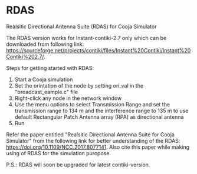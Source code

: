# RDAS
Realsitic Directional Antenna Suite (RDAS) for Cooja Simulator

The RDAS version works for Instant-contiki-2.7 only which can be downloaded from following link: https://sourceforge.net/projects/contiki/files/Instant%20Contiki/Instant%20Contiki%202.7/. 

Steps for getting started with RDAS:
1. Start a Cooja simulation
2. Set the orintation of the node by setting ori_val in the "broadcast_eample.c" file
3. Right-click any node in the network window
4. Use the menu options to select Transmission Range and set the transmission range to 134 m and the interference range to 135 m to use default Rectangular Patch Antenna array (RPA) as directional antenna
5. Run

Refer the paper entitled "Realsitic Directional Antenna Suite for Cooja Simulator" from the following link for better understanding of the RDAS: https://doi.org/10.1109/NCC.2017.8077141. Also cite this paper while making using of RDAS for the simulation puropose.

P.S.: RDAS will soon be upgraded for latest contiki-version.
